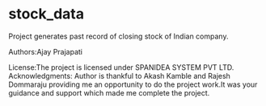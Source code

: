 # stock_data
Project generates past record of closing stock of Indian company.

Authors:Ajay Prajapati

License:The project is licensed under SPANIDEA SYSTEM PVT LTD.
Acknowledgments: Author is thankful to Akash Kamble and Rajesh Dommaraju providing me an opportunity to do the project work.It was your guidance and support which made me complete the project.


